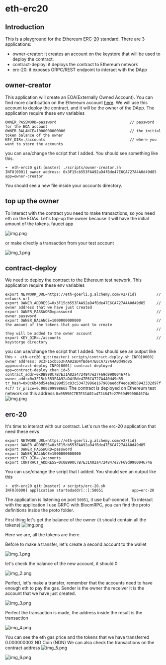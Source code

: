 # eth-erc20
## Introduction
This is a playground for the Ethereum [ERC-20](https://ethereum.org/en/developers/docs/standards/tokens/erc-20/) standard.
There are 3 applications:
- owner-creator: it creates an account on the keystore that will be used to deploy the contract. 
- contract-deploy: it deploys the contract to Ethereum network
- erc-20: it exposes GRPC/REST endpoint to interact with the DApp

## owner-creator
This application will create an EOA(Externally Owned Account). 
You can find more clarification on the Ethereum account [here](https://ethereum.org/en/developers/docs/accounts/#types-of-account).
We will use this account to deploy the contract, and it will be the owner of the DApp.
The application require these env variables
```
OWNER_PASSWORD=password                                 // password for the EOA account
OWNER_BALANCE=1000000000000                             // the initial token balance of the owner
KEY_DIR=./accounts                                      // where you want to store the accounts
```
you can use/change the script that I added. You should see something like this.
```
➜  eth-erc20 git:(master) ./scripts/owner-creator.sh
INFO[0001] owner address: 0x3F15cb553FAA92aD4fBde47E6CA727A4A0d49d85  app=owner-creator
```
You should see a new file inside your accounts directory.

## top up the owner
To interact with the contract you need to make transactions, so you need eth on the EOAs.
Let's top-up the owner because it will have the initial amount of the tokens.
faucet app

![img.png](images/img.png)

or make directly a transaction from your test account

![img_1.png](images/img_1.png)

## contract-deploy
We need to deploy the contract to the Ethereum test network, 
This application require these env variables

```
export NETWORK_URL=https://eth-goerli.g.alchemy.com/v2/{id}         // network url
export OWNER_ADDRESS=0x3F15cb553FAA92aD4fBde47E6CA727A4A0d49d85     // owner address that we have just created
export OWNER_PASSWORD=password                                      // owner password
export OWNER_BALANCE=1000000000000                                  // the amount of the tokens that you want to create
                                                                    // they will be added to the owner account
export KEY_DIR=./accounts                                           // keystorge directory
```
you can use/change the script that I added. You should see an output like this
``
➜  eth-erc20 git:(master) scripts/contract-deploy.sh
INFO[0000] owner address: 0x3F15cb553FAA92aD4fBde47E6CA727A4A0d49d85  app=contract-deploy
INFO[0001] contract deployed                             app=contract-deploy chan_id=5 contract_addr=0x0B990C7B7E31A02a4724847e27F69d990004674a owner_addr=0x3F15cb553FAA92aD4fBde47E6CA727A4A0d49d85 tr_hash=0x0c6b4bd54eba299d55c83c53473996e167980aeddf4ede38b5943332d97f4cf7 tr_price=0.000299998665
``
The contract is deployed on Ethereum test network on this address `0x0B990C7B7E31A02a4724847e27F69d990004674a`
![img.png](images/img_3.png)

## erc-20
It's time to interact with our contract.
Let's run the erc-20 application that need these envs
```
export NETWORK_URL=https://eth-goerli.g.alchemy.com/v2/{id}
export OWNER_ADDRESS=0x3F15cb553FAA92aD4fBde47E6CA727A4A0d49d85
export OWNER_PASSWORD=password
export OWNER_BALANCE=1000000000000
export KEY_DIR=./accounts
export CONTRACT_ADDRESS=0x0B990C7B7E31A02a4724847e27F69d990004674a
```
You can use/change the script that I added. You should see an output like this

```
➜  eth-erc20 git:(master) ✗ scripts/erc-20.sh
INFO[0000] application startedaddr[::]:50051             app=erc-20
```
The application is listening on port `50051`, it use buf-connect.
To interact with the application I use GRPC with BloomRPC, you can find the proto definitions inside the proto folder.

First thing let's get the balance of the owner (it should contain all the tokens)
![img.png](images/img_10.png)

Here we are, all the tokens are there.

Before to make a transfer, let's create a second account to the wallet

![img_1.png](images/img_4.png)

let's check the balance of the new account, it should 0

![img_2.png](images/img_5.png)

Perfect, let's make a transfer, remember that the accounts need to have enough eth to pay the gas.
Sender is the owner the receiver it is the account that we have just created.

![img_3.png](images/img_6.png)

Perfect the transaction is made, the address inside the result is the transaction

![img_4.png](images/img_7.png)

You can see the eth gas price and the tokens that we have transferred 0.000000002 ND Coin (NDN)
We can also check the transactions on the contract address
![img_5.png](images/img_8.png)

![img_6.png](images/img_9.png)
